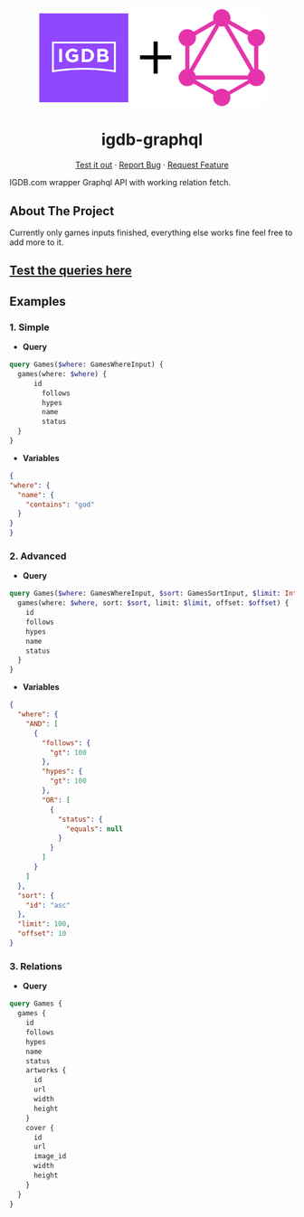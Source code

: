 
<p align="center">
  <a href="https://github.com/0-don/traefik">
    <img src="img/igdb-graphql.png" alt="Logo" width=400 />
  </a>

  <p align="center">
    <h1 align="center">igdb-graphql</h1>

  <p align="center">
    <a  href="https://studio.apollographql.com/sandbox/explorer?endpoint=https://igdb.coding.global/">Test it out</a>
    ·
    <a  href="https://github.com/0-don/igdb-graphql/issues">Report Bug</a>
    ·
    <a href="https://github.com/0-don/igdb-graphql/issues">Request Feature</a>
  </p>

</p>

IGDB.com wrapper Graphql API with working relation fetch.

## About The Project

Currently only games inputs finished, everything else works fine feel free to add more to it.


## [Test the queries here](https://studio.apollographql.com/sandbox/explorer?endpoint=https://igdb.coding.global/)

## Examples

### 1. Simple
- **Query**
```graphql
query Games($where: GamesWhereInput) {
  games(where: $where) {
      id
        follows
        hypes
        name
        status
  }
}
```
- **Variables**
```json
{
"where": {
  "name": {
    "contains": "god"
  }
}
}
```
### 2. Advanced
- **Query**
```graphql
query Games($where: GamesWhereInput, $sort: GamesSortInput, $limit: Int, $offset: Int) {
  games(where: $where, sort: $sort, limit: $limit, offset: $offset) {
    id
    follows
    hypes
    name
    status
  }
}
```
- **Variables**
```json
{
  "where": {
    "AND": [
      {
        "follows": {
          "gt": 100
        },
        "hypes": {
          "gt": 100
        },
        "OR": [
          {
            "status": {
              "equals": null
            }
          }
        ]
      }
    ]
  },
  "sort": {
    "id": "asc"
  },
  "limit": 100,
  "offset": 10
}
```
### 3. Relations
- **Query**
```graphql
query Games {
  games {
    id
    follows
    hypes
    name
    status
    artworks {
      id
      url
      width
      height
    }
    cover {
      id
      url
      image_id
      width
      height
    }
  }
}
```
